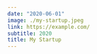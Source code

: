 ```yaml
---
date: "2020-06-01"
image: ./my-startup.jpeg
link: https://example.com/
subtitle: 2020
title: My Startup
---
```


